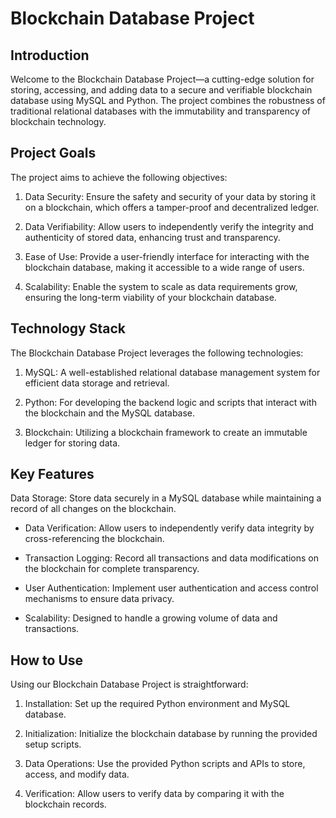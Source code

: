 # Blockchain Database Project

## Introduction
Welcome to the Blockchain Database Project—a cutting-edge solution for storing, accessing, and adding data to a secure and verifiable blockchain database using MySQL and Python. The project combines the robustness of traditional relational databases with the immutability and transparency of blockchain technology.

## Project Goals
The project aims to achieve the following objectives:

1. Data Security: Ensure the safety and security of your data by storing it on a blockchain, which offers a tamper-proof and decentralized ledger.

2. Data Verifiability: Allow users to independently verify the integrity and authenticity of stored data, enhancing trust and transparency.

3. Ease of Use: Provide a user-friendly interface for interacting with the blockchain database, making it accessible to a wide range of users.

4. Scalability: Enable the system to scale as data requirements grow, ensuring the long-term viability of your blockchain database.

## Technology Stack
The Blockchain Database Project leverages the following technologies:

1. MySQL: A well-established relational database management system for efficient data storage and retrieval.

2. Python: For developing the backend logic and scripts that interact with the blockchain and the MySQL database.

3. Blockchain: Utilizing a blockchain framework to create an immutable ledger for storing data.

## Key Features
Data Storage: Store data securely in a MySQL database while maintaining a record of all changes on the blockchain.

+ Data Verification: Allow users to independently verify data integrity by cross-referencing the blockchain.

+ Transaction Logging: Record all transactions and data modifications on the blockchain for complete transparency.

+ User Authentication: Implement user authentication and access control mechanisms to ensure data privacy.

+ Scalability: Designed to handle a growing volume of data and transactions.

## How to Use
Using our Blockchain Database Project is straightforward:

1. Installation: Set up the required Python environment and MySQL database.

2. Initialization: Initialize the blockchain database by running the provided setup scripts.

3. Data Operations: Use the provided Python scripts and APIs to store, access, and modify data.

4. Verification: Allow users to verify data by comparing it with the blockchain records.
